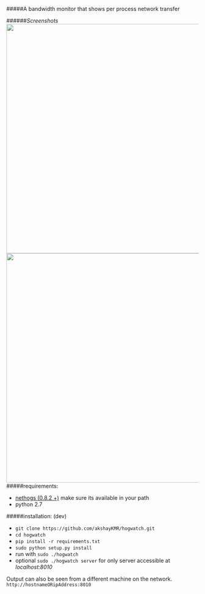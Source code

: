 #####A bandwidth monitor that shows per process network transfer
 
######*Screenshots*
<img src="http://i.imgur.com/COOQXlq.png" height="600px">
<img src="http://i.imgur.com/HSBJRsT.png" height="600px">
#####requirements:
  - [nethogs (0.8.2 +)](https://github.com/raboof/nethogs) make sure its available in your path
  - python 2.7

#####installation: (dev)
  - `git clone https://github.com/akshayKMR/hogwatch.git`
  - `cd hogwatch`
  - `pip install -r requirements.txt`
  - `sudo python setup.py install`
  - run with `sudo ./hogwatch`
  - optional `sudo ./hogwatch server` for only server accessible at *localhost:8010*
  
Output can also be seen from a different machine on the network. `http://hostnameORipAddress:8010`
  

